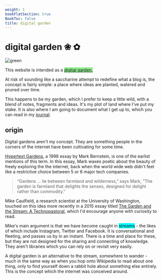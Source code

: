 ```yaml
---
weight: 1
bookFlatSection: true
BookToc: false
title: digital garden
---
```


# digital garden ❀ ✿

![green](/images/green.gif)

This website is intended as a <span style="background-color:lightgreen;">[digital garden.](https://www.technologyreview.com/2020/09/03/1007716/digital-gardens-let-you-cultivate-your-own-little-bit-of-the-internet/)</span> 

At risk of sounding like a saccharine attempt to redefine what a blog is, the concept is fairly simple: a place where ideas are planted, watered and pruned over time.

This happens to be my garden, which I prefer to keep a little wild, with a blend of notes, fragments and ideas. It's my plot of land where I've put my stake. It is also where I am going to document what I get up to, which you can read in my [journal](/posts/). 

## origin

Digital gardens aren't my concept. They are something people in the corners of the internet have been cultivating for some time.

[Hypertext Gardens](http://www.eastgate.com/garden/Enter.html), a 1998 essay by Mark Bernstein, is one of the earlist mentions of this term. In this essay, Mark waxes poetic about the beauty of freely exploring the the internet, back when the world wide web didn't feel like a restrictive choice between 5 or 6 major tech companies.

> “Gardens … lie between farmland and wilderness," says Mark, "The garden is farmland that delights the senses, designed for delight rather than commodity."

Mike Caulfield, a research scientist at the University of Washington, touched on this idea more recently in a 2015 essay titled [The Garden and the Stream: A Technopastoral](https://hapgood.us/2015/10/17/the-garden-and-the-stream-a-technopastoral/), which I'd encourage anyone with curiosity to read.

Mike's main argument is that we have become caught in <span style="background-color:cyan;">streams</span> - the likes of which include Instagram, Twitter and Facebook. It is conversational and fleeting, and passes us by in an instant. There is a time and place for these, but they are not designed for the sharing and connecting of knowledge. They aren't libraries which you can rely on or revisit very easily.

A digital garden is an alternative to the stream, somewhere to wander - much in the same way as when you hop onto Wikipedia to read about one thing, only to find yourself down a rabbit hole about something else entirely. This is the concept which the internet was conceived around.